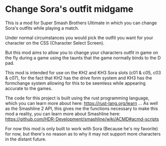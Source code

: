 # Change Sora's outfit midgame
This is a mod for Super Smash Brothers Ultimate in which you can change Sora's outfits while playing a match.


Under normal circumstances you would pick the outfit you want for your character on the CSS (Character Select Screen).

But this mod aims to allow you to change your characters outfit in game on the fly during a game using the taunts that the game normally binds to the D pad.

This mod is intended for use on the KH2 and KH3 Sora slots (c01 & c05, c03 & c07), for the fact that KH2 has the drive form system and KH3 has the formchange system allowing for this to be seemless while appearing accurate to the games.

The code for this project is built using the rust programming language, which you can learn more about here: https://rust-lang.org/learn ... As well as the Smashline 2 API, this gives me the functions necessary to make this mod a reality, you can learn more about Smashline here: https://github.com/HDR-Development/smashline/wiki/ACMD#acmd-scripts

For now this mod is only built to work with Sora (Because he's my favorite) for now, but there's no reason as to why it may not support more characters in the distant future.
